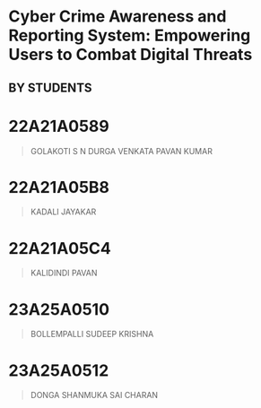 # Cyber Crime Awareness and Reporting System: Empowering Users to Combat Digital Threats

## BY STUDENTS
 # 22A21A0589
> GOLAKOTI S N DURGA VENKATA PAVAN KUMAR
> 
 # 22A21A05B8
> KADALI JAYAKAR
> 
 # 22A21A05C4
> KALIDINDI PAVAN
> 
 # 23A25A0510
> BOLLEMPALLI SUDEEP KRISHNA
> 
 # 23A25A0512
> DONGA SHANMUKA SAI CHARAN
